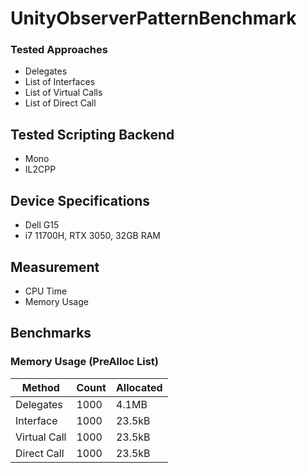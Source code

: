 # UnityObserverPatternBenchmark

### Tested Approaches
- Delegates
- List of Interfaces
- List of Virtual Calls
- List of Direct Call

## Tested Scripting Backend
- Mono
- IL2CPP

## Device Specifications
- Dell G15
- i7 11700H, RTX 3050, 32GB RAM

## Measurement
- CPU Time
- Memory Usage

## Benchmarks
### Memory Usage (PreAlloc List)

| Method       | Count | Allocated |
|--------------|-------|-----------|
| Delegates    | 1000   |    4.1MB       |
| Interface    | 1000   |       23.5kB    |
| Virtual Call | 1000   |       23.5kB    |
| Direct Call  | 1000   |     23.5kB      |
<!--
### CPU Time

#### 1 - Editor
##### Subscribe
| Method       | Count | CPU Time |
|--------------|-------|----------|
| Delegates    | 1000   |    2.11ms      |
| Interface    | 1000   |   0.20ms       |
| Virtual Call | 1000   |    0.20ms      |
| Direct Call  | 1000   |    0.20ms      |

##### Invoke (WIP)
| Method       | Count | CPU Time |
|--------------|-------|----------|
| Delegates    | 1000   |          |
| Interface    | 1000   |          |
| Virtual Call | 1000   |          |
| Direct Call  | 1000   |          |

#### 2 - Mono (WIP)
| Method       | Count | CPU Time |
|--------------|-------|----------|
| Delegates    | 1000   |          |
| Interface    | 1000   |          |
| Virtual Call | 1000   |          |
| Direct Call  | 1000   |          |

#### 3 - IL2CPP
| Method       | Count | CPU Time |
|--------------|-------|----------|
| Delegates    | 1000   |    5.49ms      |
| Interface    | 1000   |     0.49ms     |
| Virtual Call | 1000   |    0.30ms      |
| Direct Call  | 1000   |    0.48ms      |
->
